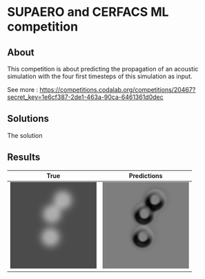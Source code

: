 # SUPAERO and CERFACS ML competition

## About

This competition is about predicting the propagation of an acoustic simulation with the four first timesteps of this simulation as input.

See more : https://competitions.codalab.org/competitions/20467?secret_key=1e6cf387-2de1-463a-90ca-6461361d0dec

## Solutions

The solution

## Results

   True                    |  Predictions
:-------------------------:|:-------------------------:
![](https://github.com/fmeslet/Codalab/blob/master/CERFACS_SUPAERO/y_true.gif)   |  ![](https://github.com/fmeslet/Codalab/blob/master/CERFACS_SUPAERO/y_pred.gif)
